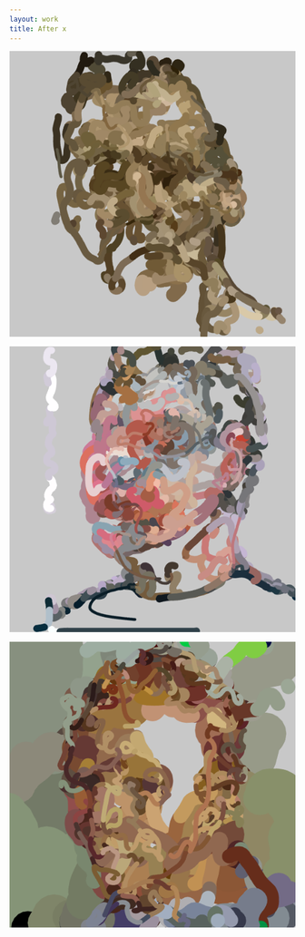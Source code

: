 ```yaml
---
layout: work
title: After x
---
```


![Sam](/images/after-x-2.png)

![ava 1](/images/after-x-1.png)

![Sam](/images/after-x-3.png)

